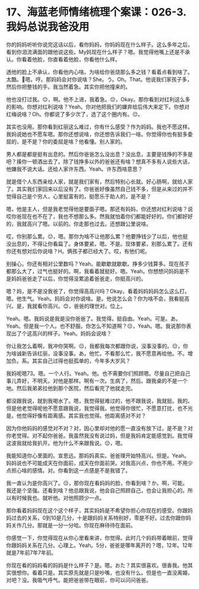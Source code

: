 # 17、海蓝老师情绪梳理个案课：026-3.我妈总说我爸没用

你的妈妈听听你说完这话以后，看你妈妈，你妈妈现在什么样子。这么多年之后，看到你泪流满面的跟他说这些。My妈现在什么样子？嗯。我觉得他嘴上还是不承认。你看着他脸，你直看着他脸，你看他什么样。

透他的脸上不承认，你看他内心啥。为啥给你爸烧那么多之钱？看着点看到啥了。太酷。🤧嗯。哼。那妈妈会对你说啥？She。う。Oh。That。他说我们家孩子多，然后你把整钱的手。我当然着急。其实你把他撞来的。

他也没打过我。😔，啊。他不上进，我着急。😔，Okay。那你看到对红利这么多的影响。你想对红利说啥？Yeah。你对他把我们的嫌弃给后伟大来定下。你想对红梅说啥？Oh。你都说了多少次了，选了这个圈内有。😔。

其实也没用。那你看到红丽这么难过，你有什么感受？作为妈妈。我也不愿这样。我妈说她也不愿车嗯。那你还想说啥，你还想告诉我们一啥。你觉得你也有挺多委屈的，是不是？你的委屈是啥？他看懂。别人家的。

男人都是都是挺有出息的。然后你爸爸怎么没出息？没出息，主要是钱挣的不多是吧？揍你一顿酒出去了。除了钱挣多以外的爸爸还有啥？想真不多有人说些大话，他嫌我不说大话。还给人家许东西。Yeah。许东西啥意思？

就是借个人东西亲给人家，就是我们家有，然后特别心长就。好心肠啊，就给人家了。其实我们家回来以后没有了。你爸爸好像虽然自己钱不多，但是从来过的并不觉得自己是个穷人，心里挺富有的，挺愿乐于助人的，是不是？

嗯，他是主人，但是我老觉得他是要面子嗯。那还有妈妈，你还想对红利说啥？说哎你爸现在也不在了，我也不想那么多。然我就怕着你们都能好好的。你们都好好的，我就高兴了嗯。以前的。你走那也过去。还想跟公里说啥。

哎，你别那么累。😔，嗯。那你为啥不让他那么累？他要挣钱少了以后，他也挺没出息的，不得让你看扁了。身体要紧。嗯。不是。现体要紧，别那么累了。还有你还有想对后你说啥？H。俩孩子都已经大了。哎，有他们呢。

别操心。你还有相对公里数吗？Yeah。能歇歇就歇歇。挣多少钱算多。现在孩子都那么大了，过气也挺好的。啊，我看着就挺好。嗯。Yeah。你想想问妈妈是不是妈妈爸爸走了以后，你觉得没累追着爸爸走，你挺高兴的。

嗯？妈，是不是没我爸了，你觉得高高兴吗？Okay。看着妈妈妈妈怎么这么打。嗯。他生气。Yeah。妈妈会对你说啥。是。他说怎么会？你为啥不会，我看挺高兴。是，我就看你高兴。😊，爸爸的理世对。位上。

Yeah。嗯。我妈说是我是没你爸爸了。我觉得。挺自由。Yeah。可是。あ。Yeah。但是我一个人。也不舒服。你怎么不知道啊？😔，Yeah。嗯。我说那你表现出了个这高兴的样子。Yeah。妈妈会说啥？

你让我怎么着啊，我冲你哭啊。😔，我都我每次都跟你说，没事没事的。😔，你为啥诚新告诉红丽，没事没事。あ。他忙。不看那么忙，我不愿意再给他。不。增加负。系。其实自己过得也挺孤单的，今年多大岁风？

我妈呢嗯73。嗯。一个人行。Yeah。他。也不需要你们照顾嗯。尽量自己把自己事儿弄好，不明天。对他是那样。啊有一次。生病了，然后。跟我桌的不是一个地。然后我弟弟拉他到那个医院，然后看完了他就走完。

都没跟我说，就到我喝水了。嗯，我觉得挺难过的，他不跟我说，我就挺。我的。但是他老觉得呢他不愿意跟我说，我觉得我。他觉得你很忙，不愿意打扰，也不光是。他觉得好像有距离感。其实我也觉得。他距离感对不对？

因为你他妈妈的感觉对不对？对，因心里却对他的愿一直没有放下过，是不是？对你老觉得。对不起你爸爸。我虽然我没有说过妈，但是我妈肯定能感觉到。我觉得这波我就给我扒开。他为什么不来跟我说。😔，嗯。

我能知道你心里面的。宣思远。那妈妈真实。爸爸理开始特高兴。但是。Yeah。妈妈说也不可能成天在你面前，成天在你面前哭。对我高兴点，你也不用。不用少点担心啥的感情。对。你看到这一点感是不是我错了。

我一直认为是你高兴了。😔，那你现在看妈妈的脸，你看到啥？か。啊，可能。我还是个坚强。还看到啥？他总跟我说，他会自己照顾自己，也会让我担心的。所以有时候我也。就听他。对他照顾少一点。

那你看着妈妈现在这个这个样子，其实妈妈是不希望你担心你现在的感受。你跟妈妈过去的关系，0到10是几分，十是跟妈妈关系特别好，零是不好。过去你跟你妈妈关作几分。那就是一分一分哈。你现在麻待待在面前。

你感觉一下，你觉得现在从你心里看来讲，你觉得。此时几个妈妈带着眼前，觉得你跟妈妈关系在几分。心理上。Yeah。5分，爸爸是哪年离开的？嗯，12年。12年就是7年前7年7年前。

你现在看的妈妈看的妈妈是什么样子？是。嗯。おた？其实很喜欢。很香我。他其实很想你。看着只是。其实原先就是只是吵嘴，也没有什么。但是也一直没离婚，对吧？没。我吸气呼气。能把爸爸带在眼前，你可以问问爸爸。

